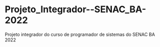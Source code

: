 # Projeto_Integrador--SENAC_BA-2022
Projeto integrador do curso de programador de sistemas do SENAC BA 2022

